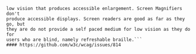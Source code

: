 ```People need to open their minds to the fact that no formal AT exists for
low vision that produces accessible enlargement. Screen Magnifiers don't
produce accessible displays. Screen readers are good as far as they go, but
they are do not provide a self paced medium for low vision as they do for
users who are blind, namely refreshable braille.```
#### https://github.com/w3c/wcag/issues/814

